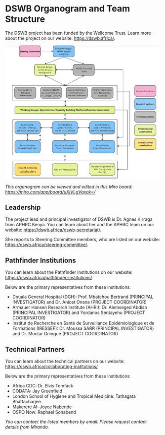 # DSWB Organogram and Team Structure

The DSWB project has been funded by the Wellcome Trust. Learn more about the project on our website: https://dswb.africa/.

![DSWB team structure](../assets/images/organogram.png)

*This organogram can be viewed and edited in this Miro board: https://miro.com/app/board/uXjVLgVaxak=/*

## Leadership

The project lead and principal investigator of DSWB is Dr. Agnes Kirraga from APHRC Kenya. You can learn about her and the APHRC team on our website: https://dswb.africa/dswb-secretariat/.

She reports to Steering Committee members, who are listed on our website: https://dswb.africa/steering-committee/.

## Pathfinder Institutions

You can learn about the Pathfinder Institutions on our website: https://dswb.africa/pathfinder-institutions/

Below are the primary representatives from these institutions:

- Douala General Hospital (DGH): Prof. Mbatchou Bertrand (PRINCIPAL INVESTIGATOR) and Dr. Anicet Onana (PROJECT COORDINATOR)
- Armauer Hansen Research Institute (AHRI): Dr. Alemseged Abdisa (PRINCIPAL INVESTIGATOR) and Yordanos Sentayehu (PROJECT COORDINATOR)
-  Institut de Recherche en Santé de Surveillance Epidémiologique et de Formations (IRESSEF): Dr. Moussa SARR (PRINCIPAL INVESTIGATOR) and Dr. Moctar Gningue (PROJECT COORDINATOR)

## Technical Partners

You can learn about the technical partners on our website: https://dswb.africa/collaborating-institutions/

Below are the primary representatives from these institutions:

- Africa CDC: Dr. Elvis Temfack
- CODATA: Jay Greenfield
- London School of Hygiene and Tropical Medicine: Tathagata Bhattacharjee
- Makerere AI: Joyce Nabende
- OSPO Now: Raphael Sonabend

_You can contact the listed members by email. Please request contact details from Miranda._
